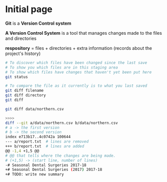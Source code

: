 # Initial page

**Git** is a **Version Control system** 

**A Version Control System** is a tool that manages changes made to the files and directories

**respository** = files + directories + extra information \(records about the project's history\)

```bash
# To discover which files have been changed since the last save
# To show you which files are in this staging area 
# To show which files have changes that haven't yet been put here 
git status
```

```bash
# To compare the file as it currently is to what you last saved
git diff filename
git diff directory
git diff
```

```bash
git diff data/northern.csv

>>>>
diff --git a/data/northern.csv b/data/northern.csv
# a -> the first version 
# b -> the second version
index e713b17..4c0742a 100644
--- a/report.txt  # lines are removed 
+++ b/report.txt  # lines are added
@@ -1,4 +1,5 @@   
# @@ that tells where the changes are being made.
# (+1,5) -> (start line, number of lines) 
-# Seasonal Dental Surgeries 2017-18
+# Seasonal Dental Surgeries (2017) 2017-18
+# TODO: write new summary
```

